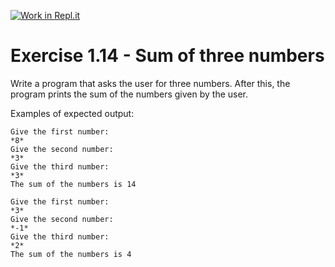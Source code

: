 [![Work in Repl.it](https://classroom.github.com/assets/work-in-replit-14baed9a392b3a25080506f3b7b6d57f295ec2978f6f33ec97e36a161684cbe9.svg)](https://classroom.github.com/online_ide?assignment_repo_id=5653326&assignment_repo_type=AssignmentRepo)
# Exercise 1.14 - Sum of three numbers

Write a program that asks the user for three numbers. After this, the program prints the sum of the numbers given by the user.

Examples of expected output:

```plaintext
Give the first number:
*8*
Give the second number:
*3*
Give the third number:
*3*
The sum of the numbers is 14
```

```plaintext
Give the first number:
*3*
Give the second number:
*-1*
Give the third number:
*2*
The sum of the numbers is 4
```
